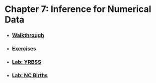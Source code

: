 # Chapter 7: Inference for Numerical Data

* ### [Walkthrough](https://github.com/RiccardoMPesce/OpenIntro-Statistics-Excercises/tree/main/chapter7/chapter7_walkthrough.ipynb)
* ### [Exercises](https://github.com/RiccardoMPesce/OpenIntro-Statistics-Excercises/tree/main/chapter7/chapter7_exercises.ipynb)

* ### [Lab: YRBSS](https://github.com/RiccardoMPesce/OpenIntro-Statistics-Excercises/tree/main/chapter7/chapter7_lab_yrbss.ipynb)

* ### [Lab: NC Births](https://github.com/RiccardoMPesce/OpenIntro-Statistics-Excercises/tree/main/chapter7/chapter7_lab_nc_births.ipynb)